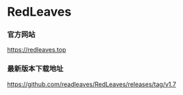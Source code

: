 # RedLeaves

### 官方网站
https://redleaves.top

### 最新版本下载地址
https://github.com/readleaves/RedLeaves/releases/tag/v1.7
